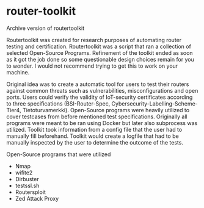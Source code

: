 # router-toolkit
Archive version of routertoolkit

Routertoolkit was created for research purposes of automating router testing and certification. Routertoolkit was a script that ran a collection of selected Open-Source Programs.
Refinement of the toolkit ended as soon as it got the job done so some questionable design choices remain for you to wonder.
I would not recommend trying to get this to work on your machine.

Original idea was to create a automatic tool for users to test their routers against common threats such as vulnerabilities, misconfigurations and open ports.
Users could verify the validity of IoT-security certificates according to three specifications (BSI-Router-Spec, Cybersecurity-Labelling-Scheme-Tier4, Tietoturvamerkki).
Open-Source programs were heavily utilized to cover testcases from before mentioned test specifications. Originally all programs were meant to be ran using Docker but 
later also subprocess was utilized. Toolkit took information from a config file that the user had to manually fill beforehand. Toolkit would create a logfile that had to be
manually inspected by the user to determine the outcome of the tests.

Open-Source programs that were utilized
+ Nmap
+ wifite2
+ Dirbuster
+ testssl.sh
+ Routersploit
+ Zed Attack Proxy
